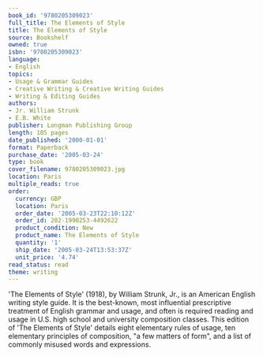 ```yaml
---
book_id: '9780205309023'
full_title: The Elements of Style
title: The Elements of Style
source: Bookshelf
owned: true
isbn: '9780205309023'
language:
- English
topics:
- Usage & Grammar Guides
- Creative Writing & Creative Writing Guides
- Writing & Editing Guides
authors:
- Jr. William Strunk
- E.B. White
publisher: Longman Publishing Group
length: 105 pages
date_published: '2000-01-01'
format: Paperback
purchase_date: '2005-03-24'
type: book
cover_filename: 9780205309023.jpg
location: Paris
multiple_reads: true
order:
  currency: GBP
  location: Paris
  order_date: '2005-03-23T22:10:12Z'
  order_id: 202-1990253-4492622
  product_condition: New
  product_name: The Elements of Style
  quantity: '1'
  ship_date: '2005-03-24T13:53:37Z'
  unit_price: '4.74'
read_status: read
theme: writing
---
```

'The Elements of Style' (1918), by William Strunk, Jr., is an American English writing style guide. It is the best-known, most influential prescriptive treatment of English grammar and usage, and often is required reading and usage in U.S. high school and university composition classes. This edition of 'The Elements of Style' details eight elementary rules of usage, ten elementary principles of composition, "a few matters of form", and a list of commonly misused words and expressions.

